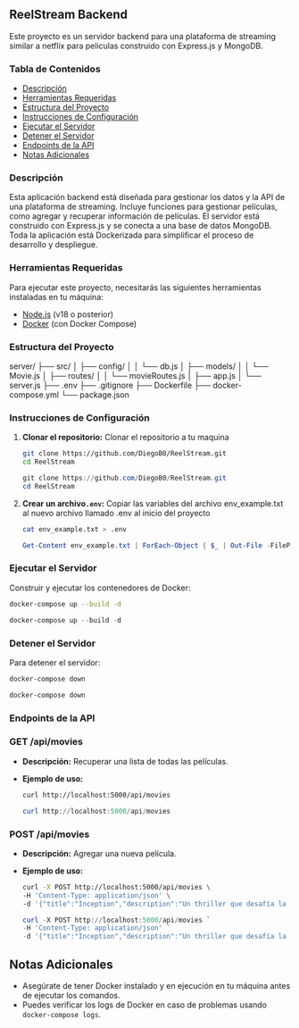 ## ReelStream Backend

Este proyecto es un servidor backend para una plataforma de streaming similar a netflix para peliculas construido con Express.js y MongoDB.

### Tabla de Contenidos

- [Descripción](#descripción)
- [Herramientas Requeridas](#herramientas-requeridas)
- [Estructura del Proyecto](#estructura-del-proyecto)
- [Instrucciones de Configuración](#instrucciones-de-configuración)
- [Ejecutar el Servidor](#ejecutar-el-servidor)
- [Detener el Servidor](#detener-el-servidor)
- [Endpoints de la API](#endpoints-de-la-api)
- [Notas Adicionales](#notas-adicionales)

### Descripción

Esta aplicación backend está diseñada para gestionar los datos y la API de una plataforma de streaming. Incluye funciones para gestionar películas, como agregar y recuperar información de películas. El servidor está construido con Express.js y se conecta a una base de datos MongoDB. Toda la aplicación está Dockerizada para simplificar el proceso de desarrollo y despliegue.

### Herramientas Requeridas

Para ejecutar este proyecto, necesitarás las siguientes herramientas instaladas en tu máquina:

- [Node.js](https://nodejs.org/) (v18 o posterior)
- [Docker](https://www.docker.com/) (con Docker Compose)

### Estructura del Proyecto

server/
├── src/
│ ├── config/
│ │ └── db.js
│ ├── models/
│ │ └── Movie.js
│ ├── routes/
│ │ └── movieRoutes.js
│ ├── app.js
│ └── server.js
├── .env
├── .gitignore
├── Dockerfile
├── docker-compose.yml
└── package.json

### Instrucciones de Configuración

1. **Clonar el repositorio:**
   Clonar el repositorio a tu maquina

   ```bash
   git clone https://github.com/DiegoB0/ReelStream.git
   cd ReelStream
   ```

   ```powershell
   git clone https://github.com/DiegoB0/ReelStream.git
   cd ReelStream
   ```

2. **Crear un archivo`.env`:**
   Copiar las variables del archivo env_example.txt al nuevo archivo llamado .env al inicio del proyecto

   ```bash
   cat env_example.txt > .env
   ```

   ```powershell
   Get-Content env_example.txt | ForEach-Object { $_ | Out-File -FilePath .env -Append -Encoding utf8 }
   ```

### Ejecutar el Servidor

Construir y ejecutar los contenedores de Docker:

```bash
docker-compose up --build -d
```

```powershell
docker-compose up --build -d
```

### Detener el Servidor

Para detener el servidor:

```bash
docker-compose down
```

```powershell
docker-compose down
```

### Endpoints de la API

### GET /api/movies

- **Descripción:** Recuperar una lista de todas las películas.
- **Ejemplo de uso:**

  ```bash
  curl http://localhost:5000/api/movies
  ```

  ```powershell
  curl http://localhost:5000/api/movies
  ```

### POST /api/movies

- **Descripción:** Agregar una nueva película.
- **Ejemplo de uso:**

  ```bash
  curl -X POST http://localhost:5000/api/movies \
  -H 'Content-Type: application/json' \
  -d '{"title":"Inception","description":"Un thriller que desafía la mente","genre":"Ciencia Ficción","year":2010}'
  ```

  ```powershell
  curl -X POST http://localhost:5000/api/movies `
  -H 'Content-Type: application/json' `
  -d '{"title":"Inception","description":"Un thriller que desafía la mente","genre":"Ciencia Ficción","year":2010}'
  ```

## Notas Adicionales

- Asegúrate de tener Docker instalado y en ejecución en tu máquina antes de ejecutar los comandos.
- Puedes verificar los logs de Docker en caso de problemas usando `docker-compose logs`.
